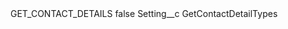 <?xml version="1.0" encoding="UTF-8"?>
<CustomMetadata xmlns="http://soap.sforce.com/2006/04/metadata" xmlns:xsi="http://www.w3.org/2001/XMLSchema-instance" xmlns:xsd="http://www.w3.org/2001/XMLSchema">
    <label>GET_CONTACT_DETAILS</label>
    <protected>false</protected>
    <values>
        <field>Setting__c</field>
        <value xsi:type="xsd:string">GetContactDetailTypes</value>
    </values>
</CustomMetadata>
